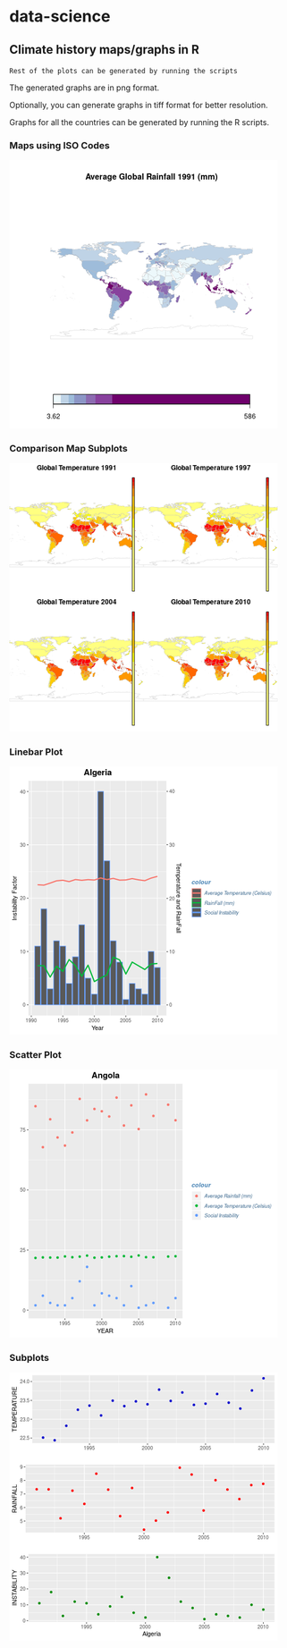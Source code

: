 # data-science
## Climate history maps/graphs in R
```
Rest of the plots can be generated by running the scripts
```

The generated graphs are in png format.

Optionally, you can generate graphs in tiff format for better resolution.

Graphs for all the countries can be generated by running the R scripts.

### Maps using ISO Codes
![Rainfall](graphs/maps/rainfall1991.png)

### Comparison Map Subplots
![Comparison](graphs/maps/temp_comparison.png)

### Linebar Plot
![Linerbar](graphs/linebar/linebar-Algeria.png)

### Scatter Plot
![Scatter](graphs/scatter/scatter-Angola.png)

### Subplots
![Scatter](graphs/subplots/scatter-Algeria.png)
